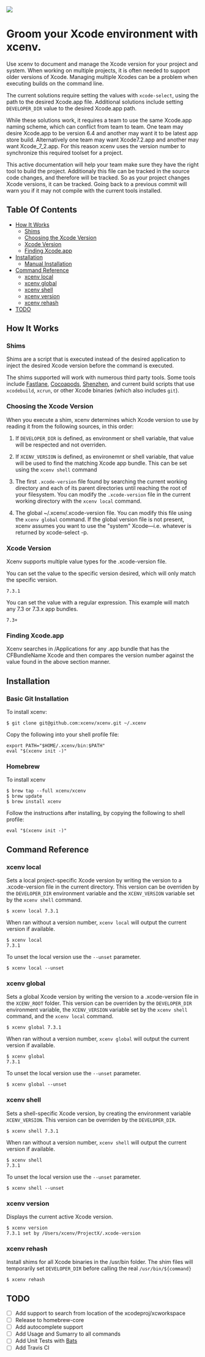 <img src="https://img.shields.io/badge/Sponsor-Detroit%20Labs-000000.svg" />

# Groom your Xcode environment with xcenv.

Use xcenv to document and manage the Xcode version for your project and system. When working on multiple projects, it is often needed to support older versions of Xcode. Managing multiple Xcodes can be a problem when executing builds on the command line.

The current solutions require setting the values with `xcode-select`, using the path to the desired Xcode.app file. Additional solutions include setting `DEVELOPER_DIR` value to the desired Xcode.app path.

While these solutions work, it requires a team to use the same Xcode.app naming scheme, which can conflict from team to team. One team may desire Xcode.app to be version 6.4 and another may want it to be latest app store build. Alternatively one team may want Xcode7.2.app and another may want Xcode\_7\_2.app. For this reason xcenv uses the version number to synchronize this required toolset for a project. 

This active documentation will help your team make sure they have the right tool to build the project. Additionaly this file can be tracked in the source code changes, and therefore will be tracked. So as your project changes Xcode versions, it can be tracked. Going back to a previous commit will warn you if it may not compile with the current tools installed.

## Table Of Contents

* [How It Works](#how-it-works)
  * [Shims](#shims)
  * [Choosing the Xcode Version](#choosing-the-xcode-version)
  * [Xcode Version](#xcode-version)
  * [Finding Xcode.app](#finding-xcode.app)
* [Installation](#installation)
  * [Manual Installation](#manual_installation)
* [Command Reference](#command-reference)
  * [xcenv local](#xcenv-local)
  * [xcenv global](#xcenv-global)
  * [xcenv shell](#xcenv-shell)
  * [xcenv version](#xcenv-version)
  * [xcenv rehash](#xcenv-rehash)
* [TODO](#todo)

## How It Works

### Shims

Shims are a script that is executed instead of the desired application to inject the desired Xcode version before the command is executed.

The shims supported will work with numerous third party tools. Some tools include [Fastlane](https://fastlane.tools/), [Cocoapods](https://cocoapods.org/), [Shenzhen](https://github.com/nomad/shenzhen), and current build scripts that use `xcodebuild`, `xcrun`, or other Xcode binaries (which also includes `git`).

### Choosing the Xcode Version

When you execute a shim, xcenv determines which Xcode version to use by reading it from the following sources, in this order:

1. If `DEVELOPER_DIR` is defined, as environment or shell variable, that value will be respected and not overriden.

2. If `XCENV_VERSION` is defined, as environemnt or shell variable, that value will be used to find the matching Xcode app bundle. This can be set using the `xcenv shell` command
 
3. The first `.xcode-version` file found by searching the current working directory and each of its parent directories until reaching the root of your filesystem. You can modify the `.xcode-version` file in the current working directory with the `xcenv local` command.

4. The global ~/.xcenv/.xcode-version file. You can modify this file using the `xcenv global` command. If the global version file is not present, xcenv assumes you want to use the "system" Xcode—i.e. whatever is returned by xcode-select -p.

### Xcode Version

Xcenv supports multiple value types for the .xcode-version file.

You can set the value to the specific version desired, which will only match the specific version.

	7.3.1

You can set the value with a regular expression. This example will match any 7.3 or 7.3.x app bundles.

	7.3+

### Finding Xcode.app

Xcenv searches in /Applications for any .app bundle that has the CFBundleName Xcode and then compares the version number against the value found in the above section manner.

## Installation

### Basic Git Installation

To install xcenv:

	$ git clone git@github.com:xcenv/xcenv.git ~/.xcenv

Copy the following into your shell profile file:

	export PATH="$HOME/.xcenv/bin:$PATH"
	eval "$(xcenv init -)"

### Homebrew

To install xcenv

	$ brew tap --full xcenv/xcenv
	$ brew update
	$ brew install xcenv

Follow the instructions after installing, by copying the following to shell profile:

	eval "$(xcenv init -)"

## Command Reference

### xcenv local

Sets a local project-specific Xcode version by writing the version to a .xcode-version file in the current directory. This version can be overriden by the `DEVELOPER_DIR` environment variable and the `XCENV_VERSION` variable set by the `xcenv shell` command.

	$ xcenv local 7.3.1

When ran without a version number, `xcenv local` will output the current version if available.

	$ xcenv local
	7.3.1

To unset the local version use the `--unset` parameter.

	$ xcenv local --unset

### xcenv global

Sets a global Xcode version by writing the version to a .xcode-version file in the `XCENV_ROOT` folder. This version can be overriden by the `DEVELOPER_DIR` environment variable, the `XCENV_VERSION` variable set by the `xcenv shell` command, and the `xcenv local` command.

	$ xcenv global 7.3.1

When ran without a version number, `xcenv global` will output the current version if available.

	$ xcenv global
	7.3.1

To unset the local version use the `--unset` parameter.

	$ xcenv global --unset

### xcenv shell

Sets a shell-specific Xcode version, by creating the environment variable `XCENV_VERSION`. This version can be overriden by the `DEVELOPER_DIR`.

	$ xcenv shell 7.3.1

When ran without a version number, `xcenv shell` will output the current version if available.

	$ xcenv shell
	7.3.1

To unset the local version use the `--unset` parameter.

	$ xcenv shell --unset

### xcenv version

Displays the current active Xcode version.

	$ xcenv version
	7.3.1 set by /Users/xcenv/ProjectX/.xcode-version

### xcenv rehash

Install shims for all Xcode binaries in the /usr/bin folder. The shim files will temporarily set `DEVELOPER_DIR` before calling the real `/usr/bin/${command}`

	$ xcenv rehash

## TODO

- [ ] Add support to search from location of the xcodeproj/xcworkspace
- [ ] Release to homebrew-core  
- [ ] Add autocomplete support
- [ ] Add Usage and Sumarry to all commands
- [ ] Add Unit Tests with [Bats](https://github.com/sstephenson/bats)
- [ ] Add Travis CI